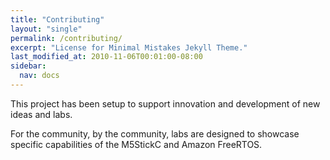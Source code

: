 ```yaml
---
title: "Contributing"
layout: "single"
permalink: /contributing/
excerpt: "License for Minimal Mistakes Jekyll Theme."
last_modified_at: 2010-11-06T00:01:00-08:00
sidebar:
  nav: docs
---
```


This project has been setup to support innovation and development of new ideas and labs.

For the community, by the community, labs are designed to showcase specific capabilities of the M5StickC and Amazon FreeRTOS.
